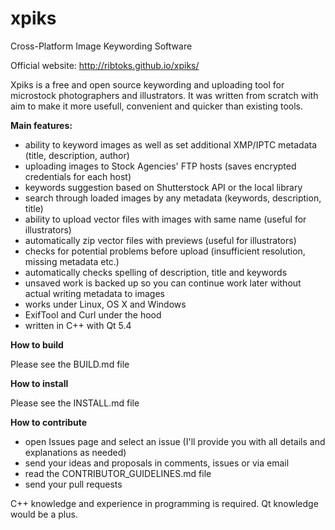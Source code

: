 xpiks
=====

Cross-Platform Image Keywording Software

Official website: http://ribtoks.github.io/xpiks/

Xpiks is a free and open source keywording and uploading tool for microstock photographers and illustrators. It was written from scratch with aim to make it more usefull, convenient and quicker than existing tools.

**Main features:**

- ability to keyword images as well as set additional XMP/IPTC metadata (title, description, author)
- uploading images to Stock Agencies' FTP hosts (saves encrypted credentials for each host)
- keywords suggestion based on Shutterstock API or the local library
- search through loaded images by any metadata (keywords, description, title)
- ability to upload vector files with images with same name (useful for illustrators)
- automatically zip vector files with previews (useful for illustrators)
- checks for potential problems before upload (insufficient resolution, missing metadata etc.)
- automatically checks spelling of description, title and keywords
- unsaved work is backed up so you can continue work later without actual writing metadata to images
- works under Linux, OS X and Windows
- ExifTool and Curl under the hood
- written in C++ with Qt 5.4

**How to build**

Please see the BUILD.md file

**How to install**

Please see the INSTALL.md file

**How to contribute**

- open Issues page and select an issue (I'll provide you with all details and explanations as needed)
- send your ideas and proposals in comments, issues or via email
- read the CONTRIBUTOR_GUIDELINES.md file
- send your pull requests

C++ knowledge and experience in programming is required. Qt knowledge would be a plus.
